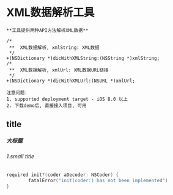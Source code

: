 # XML数据解析工具
	**工具提供两种API方法解析XML数据**

	/*
	 **  XML数据解析, xmlString: XML数据
	 */
	+(NSDictionary *)dicWithXMLString:(NSString *)xmlString;
	/*
	 **  XML数据解析, xmlUrl: XML数据URL链接
	 */
	+(NSDictionary *)dicWithXMLUrl:(NSURL *)xmlUrl;

	注意问题: 
	1. supported deployment target - iOS 8.0 以上
	2. 下载demo后, 直接接入项目, 可用
	
title
-------
##### 大标题
###### 1.small title
```c
required init?(coder aDecoder: NSCoder) {
        fatalError("init(coder:) has not been implemented")
}
```